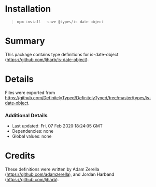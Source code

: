 # Installation
> `npm install --save @types/is-date-object`

# Summary
This package contains type definitions for is-date-object (https://github.com/ljharb/is-date-object).

# Details
Files were exported from https://github.com/DefinitelyTyped/DefinitelyTyped/tree/master/types/is-date-object.

### Additional Details
 * Last updated: Fri, 07 Feb 2020 18:24:05 GMT
 * Dependencies: none
 * Global values: none

# Credits
These definitions were written by  Adam Zerella (https://github.com/adamzerella), and Jordan Harband (https://github.com/ljharb).
